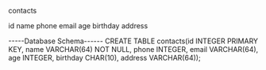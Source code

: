 
contacts

id
name
phone
email
age
birthday
address


-----Database Schema------
CREATE TABLE contacts(id INTEGER PRIMARY KEY,
                      name VARCHAR(64) NOT NULL,
                      phone INTEGER,
                      email VARCHAR(64),
                      age INTEGER,
                      birthday CHAR(10),
                      address VARCHAR(64));
